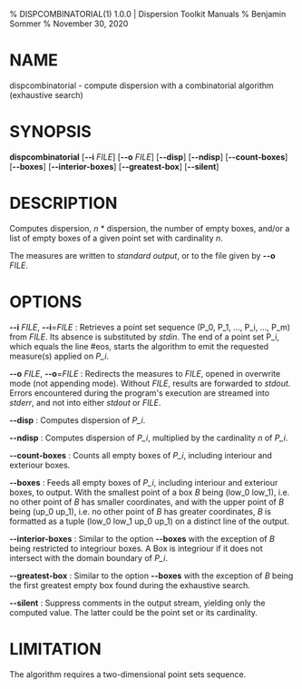 % DISPCOMBINATORIAL(1) 1.0.0 | Dispersion Toolkit Manuals
% Benjamin Sommer
% November 30, 2020

# NAME

dispcombinatorial - compute dispersion with a combinatorial algorithm (exhaustive search)

# SYNOPSIS

**dispcombinatorial** [**\--i** *FILE*] [**\--o** *FILE*] [**\--disp**] [**\--ndisp**] [**\--count-boxes**] [**\--boxes**] [**\--interior-boxes**] [**\--greatest-box**] [**\--silent**]

# DESCRIPTION

Computes dispersion, *n* * dispersion, the number of empty boxes, and/or a list of empty boxes of a given point set with cardinality *n*.

The measures are written to *standard output*, or to the file given by **\--o** *FILE*.

# OPTIONS

**\--i** *FILE*, **\--i**=*FILE*
:   Retrieves a point set sequence (P_0, P_1, ..., P_i, ..., P_m) from *FILE*. Its absence is substituted by *stdin*. The end of a point set P_i, which equals the line #eos, starts the algorithm to emit the requested measure(s) applied on *P_i*.

**\--o** *FILE*, **\--o**=*FILE*
:   Redirects the measures to *FILE*, opened in overwrite mode (not appending mode). Without *FILE*, results are forwarded to *stdout*. Errors encountered during the program's execution are streamed into *stderr*, and not into either *stdout* or *FILE*.

**\--disp**
:   Computes dispersion of *P_i*.

**\--ndisp**
:   Computes dispersion of *P_i*, multiplied by the cardinality *n* of *P_i*.

**\--count-boxes**
:   Counts all empty boxes of *P_i*, including interiour and exteriour boxes.

**\--boxes**
:   Feeds all empty boxes of *P_i*, including interiour and exteriour boxes, to output. With the smallest point of a box *B* being (low_0 low_1), i.e. no other point of *B* has smaller coordinates, and with the upper point of *B* being (up_0 up_1), i.e. no other point of *B* has greater coordinates, *B* is formatted as a tuple (low_0 low_1 up_0 up_1) on a distinct line of the output.

**\--interior-boxes**
:   Similar to the option **\--boxes** with the exception of *B* being restricted to integriour boxes. A Box is integriour if it does not intersect with the domain boundary of *P_i*.

**\--greatest-box**
:   Similar to the option **\--boxes** with the exception of *B* being the first greatest empty box found during the exhaustive search.

**\--silent**
:   Suppress comments in the output stream, yielding only the computed value. The latter could be the point set or its cardinality.

# LIMITATION

The algorithm requires a two-dimensional point sets sequence.